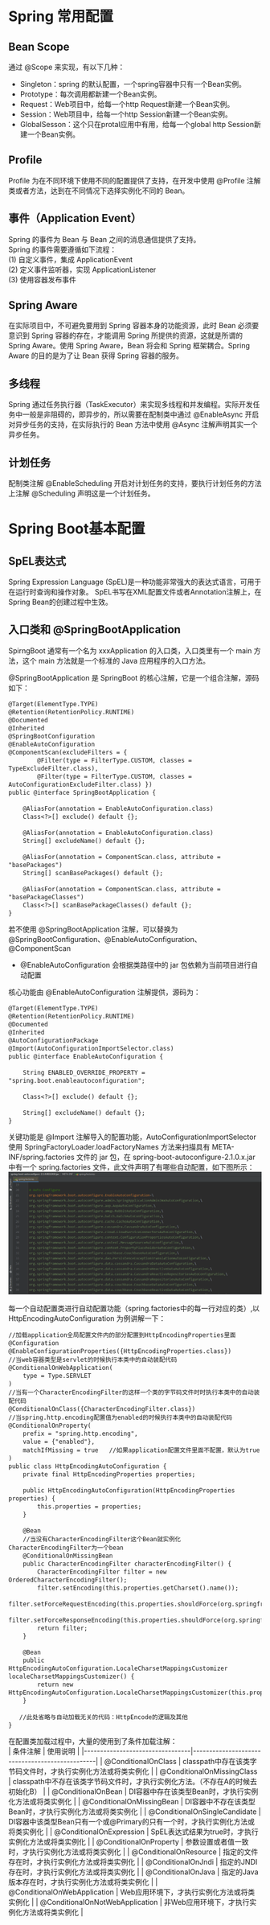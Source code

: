 # Spring 常用配置
## Bean Scope
通过 @Scope 来实现，有以下几种：
* Singleton：spring 的默认配置，一个spring容器中只有一个Bean实例。
* Prototype：每次调用都新建一个Bean实例。
* Request：Web项目中，给每一个http Request新建一个Bean实例。
* Session：Web项目中，给每一个http Session新建一个Bean实例。
* GlobalSesson：这个只在protal应用中有用，给每一个global http Session新建一个Bean实例。

## Profile
Profile 为在不同环境下使用不同的配置提供了支持，在开发中使用 @Profile 注解类或者方法，达到在不同情况下选择实例化不同的 Bean。

## 事件（Application Event）
Spring 的事件为 Bean 与 Bean 之间的消息通信提供了支持。  
Spring 的事件需要遵循如下流程：  
(1) 自定义事件，集成 ApplicationEvent  
(2) 定义事件监听器，实现 ApplicationListener  
(3) 使用容器发布事件  

## Spring Aware
在实际项目中，不可避免要用到 Spring 容器本身的功能资源，此时 Bean 必须要意识到 Spring 容器的存在，才能调用 Spring 所提供的资源，这就是所谓的 Spring Aware。使用 Spring Aware，Bean 将会和 Spring 框架耦合。Spring Aware 的目的是为了让 Bean 获得 Spring 容器的服务。

## 多线程
Spring 通过任务执行器（TaskExecutor）来实现多线程和并发编程。实际开发任务中一般是非阻碍的，即异步的，所以需要在配制类中通过 @EnableAsync 开启对异步任务的支持，在实际执行的 Bean 方法中使用 @Async 注解声明其实一个异步任务。

## 计划任务
配制类注解 @EnableScheduling 开启对计划任务的支持，要执行计划任务的方法上注解 @Scheduling 声明这是一个计划任务。


# Spring Boot基本配置
## SpEL表达式
Spring Expression Language (SpEL)是一种功能非常强大的表达式语言，可用于在运行时查询和操作对象。 SpEL书写在XML配置文件或者Annotation注解上，在Spring Bean的创建过程中生效。  


## 入口类和 @SpringBootApplication
SpirngBoot 通常有一个名为 xxxApplication 的入口类，入口类里有一个 main 方法，这个 main 方法就是一个标准的 Java 应用程序的入口方法。

@SpringBootApplication 是 SpringBoot 的核心注解，它是一个组合注解，源码如下：  
```
@Target(ElementType.TYPE)
@Retention(RetentionPolicy.RUNTIME)
@Documented
@Inherited
@SpringBootConfiguration
@EnableAutoConfiguration
@ComponentScan(excludeFilters = {
		@Filter(type = FilterType.CUSTOM, classes = TypeExcludeFilter.class),
		@Filter(type = FilterType.CUSTOM, classes = AutoConfigurationExcludeFilter.class) })
public @interface SpringBootApplication {

	@AliasFor(annotation = EnableAutoConfiguration.class)
	Class<?>[] exclude() default {};

	@AliasFor(annotation = EnableAutoConfiguration.class)
	String[] excludeName() default {};

	@AliasFor(annotation = ComponentScan.class, attribute = "basePackages")
	String[] scanBasePackages() default {};

	@AliasFor(annotation = ComponentScan.class, attribute = "basePackageClasses")
	Class<?>[] scanBasePackageClasses() default {};
}
```
若不使用 @SpringBootApplication 注解，可以替换为 @SpringBootConfiguration、@EnableAutoConfiguration、@ComponentScan  

* @EnableAutoConfiguration 会根据类路径中的 jar 包依赖为当前项目进行自动配置

核心功能由 @EnableAutoConfiguration 注解提供，源码为：  
```
@Target(ElementType.TYPE)
@Retention(RetentionPolicy.RUNTIME)
@Documented
@Inherited
@AutoConfigurationPackage
@Import(AutoConfigurationImportSelector.class)
public @interface EnableAutoConfiguration {

	String ENABLED_OVERRIDE_PROPERTY = "spring.boot.enableautoconfiguration";

	Class<?>[] exclude() default {};

	String[] excludeName() default {};
}
```
关键功能是 @Import 注解导入的配置功能，AutoConfigurationImportSelector 使用 SpringFactoryLoader.loadFactoryNames 方法来扫描具有 META-INF/spring.factories 文件的 jar 包，在 spring-boot-autoconfigure-2.1.0.x.jar 中有一个 spring.factories 文件，此文件声明了有哪些自动配置，如下图所示：  
![](https://github.com/JianMin-Xie/Learning-Note/blob/master/pic/spring.factories文件.jpg)  

每一个自动配置类进行自动配置功能（spring.factories中的每一行对应的类）,以 HttpEncodingAutoConfiguration 为例讲解一下：  
```
//加载application全局配置文件内的部分配置到HttpEncodingProperties里面
@Configuration
@EnableConfigurationProperties({HttpEncodingProperties.class}) 
//当web容器类型是servlet的时候执行本类中的自动装配代码
@ConditionalOnWebApplication(
    type = Type.SERVLET
)
//当有一个CharacterEncodingFilter的这样一个类的字节码文件时时执行本类中的自动装配代码
@ConditionalOnClass({CharacterEncodingFilter.class})
//当spring.http.encoding配置值为enabled的时候执行本类中的自动装配代码
@ConditionalOnProperty(
    prefix = "spring.http.encoding",
    value = {"enabled"},
    matchIfMissing = true   //如果application配置文件里面不配置，默认为true
)
public class HttpEncodingAutoConfiguration {
    private final HttpEncodingProperties properties;

    public HttpEncodingAutoConfiguration(HttpEncodingProperties properties) {
        this.properties = properties;
    }

    @Bean
    //当没有CharacterEncodingFilter这个Bean就实例化CharacterEncodingFilter为一个bean
    @ConditionalOnMissingBean
    public CharacterEncodingFilter characterEncodingFilter() {
        CharacterEncodingFilter filter = new OrderedCharacterEncodingFilter();
        filter.setEncoding(this.properties.getCharset().name());
        filter.setForceRequestEncoding(this.properties.shouldForce(org.springframework.boot.autoconfigure.http.HttpEncodingProperties.Type.REQUEST));
        filter.setForceResponseEncoding(this.properties.shouldForce(org.springframework.boot.autoconfigure.http.HttpEncodingProperties.Type.RESPONSE));
        return filter;
    }

    @Bean
    public HttpEncodingAutoConfiguration.LocaleCharsetMappingsCustomizer localeCharsetMappingsCustomizer() {
        return new HttpEncodingAutoConfiguration.LocaleCharsetMappingsCustomizer(this.properties);
    }
    
   //此处省略与自动加载无关的代码：HttpEncode的逻辑及其他
}
```
在配置类加载过程中，大量的使用到了条件加载注解：  
| 条件注解                            | 使用说明                                           |
|---------------------------------|------------------------------------------------|
| @ConditionalOnClass             | classpath中存在该类字节码文件时，才执行实例化方法或将类实例化            |
| @ConditionalOnMissingClass      | classpath中不存在该类字节码文件时，才执行实例化方法。（不存在A的时候去初始化B）  |
| @ConditionalOnBean              | DI容器中存在该类型Bean时，才执行实例化方法或将类实例化                 |
| @ConditionalOnMissingBean       | DI容器中不存在该类型Bean时，才执行实例化方法或将类实例化                |
| @ConditionalOnSingleCandidate   | DI容器中该类型Bean只有一个或@Primary的只有一个时，才执行实例化方法或将类实例化 |
| @ConditionalOnExpression        | SpEL表达式结果为true时，才执行实例化方法或将类实例化                 |
| @ConditionalOnProperty          | 参数设置或者值一致时，才执行实例化方法或将类实例化                      |
| @ConditionalOnResource          | 指定的文件存在时，才执行实例化方法或将类实例化                        |
| @ConditionalOnJndi              | 指定的JNDI存在时，才执行实例化方法或将类实例化                      |
| @ConditionalOnJava              | 指定的Java版本存在时，才执行实例化方法或将类实例化                    |
| @ConditionalOnWebApplication    | Web应用环境下，才执行实例化方法或将类实例化                        |
| @ConditionalOnNotWebApplication | 非Web应用环境下，才执行实例化方法或将类实例化                       |






